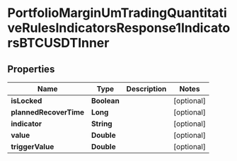 

# PortfolioMarginUmTradingQuantitativeRulesIndicatorsResponse1IndicatorsBTCUSDTInner


## Properties

| Name | Type | Description | Notes |
|------------ | ------------- | ------------- | -------------|
|**isLocked** | **Boolean** |  |  [optional] |
|**plannedRecoverTime** | **Long** |  |  [optional] |
|**indicator** | **String** |  |  [optional] |
|**value** | **Double** |  |  [optional] |
|**triggerValue** | **Double** |  |  [optional] |



